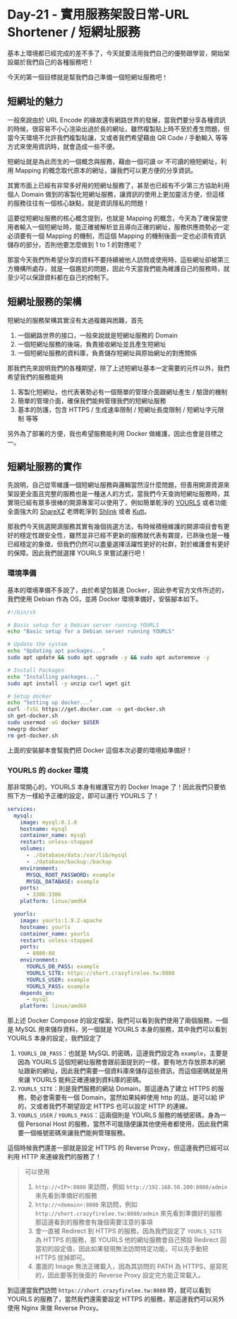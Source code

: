 # Day-21 - 實用服務架設日常-URL Shortener / 短網址服務

基本上環境都已經完成的差不多了，今天就要活用我們自己的優勢跟學習，開始架設屬於我們自己的各種服務吧！

今天的第一個目標就是幫我們自己準備一個短網址服務吧！

## 短網址的魅力

一般來說由於 URL Encode 的緣故還有網路世界的發展，當我們要分享各種資訊的時候，很容易不小心渲染出過於長的網址，雖然複製貼上時不至於產生問題，但當今天環境不允許我們複製貼讓，又或者我們希望藉由 QR Code / 手動輸入 等等方式來使用資訊時，就會造成一些不便。

短網址就是為此而生的一個概念與服務，藉由一個可讀 or 不可讀的極短網址，利用 Mapping 的概念取代原本的網址，讓我們可以更方便的分享資訊。

其實市面上已經有非常多好用的短網址服務了，甚至也已經有不少第三方協助利用個人 Domain 做到的客製化短網址服務，讓資訊的使用上更加靈活方便，但這樣的服務往往有一個核心缺點，就是資訊隱私的問題！

這要從短網址服務的核心概念提到，也就是 Mapping 的概念，今天為了確保當使用者輸入一個短網址時，能正確被解析並且導向正確的網址，服務供應商勢必一定必須要有一個 Mapping 的機制，而這個 Mapping 的機制後面一定也必須有資訊儲存的部分，否則他要怎麼做到 1 to 1 的對應呢？

那當今天我們所希望分享的資料不要持續被他人訪問或使用時，這些網址卻被第三方機構所處存，就是一個尷尬的問題，因此今天當我們能為維護自己的服務時，就至少可以保證資料都在自己的控制下。

## 短網址服務的架構

短網址的服務架構其實沒有太過複雜與困難，首先

1. 一個網路世界的接口，一般來說就是短網址服務的 Domain
2. 一個短網址服務的後端，負責接收網址並且產生短網址
3. 一個短網址服務的資料庫，負責儲存短網址與原始網址的對應關係

那我們先來說明我們的各種期望，除了上述短網址基本一定需要的元件以外，我們希望我們的服務能夠

1. 客製化短網址，也代表著勢必有一個簡單的管理介面跟網址產生 / 驗證的機制
2. 簡單的管理介面，確保我們能夠管理我們的短網址服務
3. 基本的防護，包含 HTTPS / 生成速率限制 / 短網址長度限制 / 短網址字元限制 等等

另外為了部署的方便，我也希望服務能利用 Docker 做維護，因此也會是目標之一。

## 短網址服務的實作

先說明，自己從零維護一個短網址服務與邏輯當然沒什麼問題，但善用開源資源來架設更全面且完整的服務也是一種迷人的方式，當我們今天查詢短網址服務時，其實現已經有眾多很棒的開源專案可以使用了，例如簡單乾淨的 [YOURLS](https://yourls.org/) 或者功能全面強大的 [ShareXZ](https://github.com/ShareX/ShareX) 老牌乾淨到 [Shlink](https://shlink.io/) 或者 [Kutt](https://kutt.it/)。

那我們今天挑選開源服務其實有幾個挑選方法，有時候積極維護的開源項目會有更好的穩定性跟安全性，雖然並非已經不更新的服務就代表有霧提，已熟後也是一種已經穩定的象徵，但我們仍然可以盡量選擇活躍性更好的社群，對於維護會有更好的保障。因此我們就選擇 YOURLS 來嘗試運行吧！

### 環境準備

基本的環境準備不多說了，由於希望包裝進 Docker，因此參考官方文件所述的，我們使用 Debian 作為 OS，並將 Docker 環境準備好，安裝腳本如下。

```bash
#!/bin/sh

# Basic setup for a Debian server running YOURLS
echo "Basic setup for a Debian server running YOURLS"

# Update the system
echo "Updating apt packages..."
sudo apt update && sudo apt upgrade -y && sudo apt autoremove -y

# Install Packages
echo "Installing packages..."
sudo apt install -y unzip curl wget git

# Setup docker
echo "Setting up docker..."
curl -fsSL https://get.docker.com -o get-docker.sh
sh get-docker.sh
sudo usermod -aG docker $USER
newgrp docker
rm get-docker.sh
```

上面的安裝腳本會幫我們把 Docker 這個本次必要的環境給準備好！

### YOURLS 的 docker 環境

那非常開心的，YOURLS 本身有維護官方的 Docker Image 了！因此我們只要依照下方一樣給予正確的設定，即可以運行 YOURLS 了！

```yaml
services:
  mysql:
    image: mysql:8.1.0
    hostname: mysql
    container_name: mysql
    restart: unless-stopped
    volumes:
      - ./database/data:/var/lib/mysql
      - ./database/backup:/backup
    environment:
      MYSQL_ROOT_PASSWORD: example
      MYSQL_DATABASE: example
    ports:
      - 3306:3306
    platform: linux/amd64

  yourls:
    image: yourls:1.9.2-apache
    hostname: yourls
    container_name: yourls
    restart: unless-stopped
    ports:
      - 8080:80
    environment:
      YOURLS_DB_PASS: example
      YOURLS_SITE: https://short.crazyfirelee.tw:8080
      YOURLS_USER: example
      YOURLS_PASS: example
    depends_on:
      - mysql
    platform: linux/amd64
```

那上述 Docker Compose 的設定檔案，我們可以看到我們使用了兩個服務，一個是 MySQL 用來儲存資料，另一個就是 YOURLS 本身的服務，其中我們可以看到 YOURLS 本身的設定，我們設定了

1. `YOURLS_DB_PASS`：也就是 MySQL 的密碼，這邊我們設定為 `example`，主要是因為 YOURLS 這個短網址服務會跟前面提到的一樣，要有地方存放原本的網址跟新的網址，因此我們需要一個資料庫來儲存這些資訊，而這個密碼就是用來讓 YOURLS 能夠正確連線到資料庫的密碼。
2. `YOURLS_SITE`：則是我們服務的網站 Domain，那這邊為了建立 HTTPS 的服務，勢必會需要有一個 Domain，當然如果純粹使用 http 的話，是可以給 IP 的，又或者我們不期望設定 HTTPS 也可以設定 HTTP 的連線。
3. `YOURLS_USER` / `YOURLS_PASS`：這兩個則是 YOURLS 服務的帳號密碼，身為一個 Personal Host 的服務，當然不可能隨便讓其他使用者都使用，因此我們需要一個帳號密碼來讓我們能夠管理服務。

這個時候我們還差一部就是設定 HTTPS 的 Reverse Proxy，但這邊我們已經可以利用 HTTP 來連線我們的服務了！

> 可以使用
>
> 1. `http://<IP>:8080` 來訪問，例如 `http://192.168.50.200:8080/admin` 來先看到準備好的服務
> 2. `http://<domain>:8080` 來訪問，例如 `http://short.crazyfirelee.tw:8080/admin` 來先看到準備好的服務
>    那這邊看到的服務會有幾個需要注意的事項
> 3. 會一直被 Redirect 到 HTTPS 的服務，因為我們設定了 `YOURLS_SITE` 為 HTTPS 的服務，那 YOURLS 他的網址服務會自己預設 Redirect 回當初的設定值，因此如果發現無法訪問特定功能，可以先手動把 HTTPS 拔掉即可。
> 4. 畫面的 Image 無法正確載入，因為其訪問的 PATH 為 HTTPS，是寫死的，因此要等到後面的 Reverse Proxy 設定完方能正常載入。

到這邊當我們訪問 `https://short.crazyfirelee.tw:8080` 時，就可以看到 YOURLS 的服務了，當然我們還需要設定 HTTPS 的服務，那這邊我們可以另外使用 Nginx 來做 Reverse Proxy。
